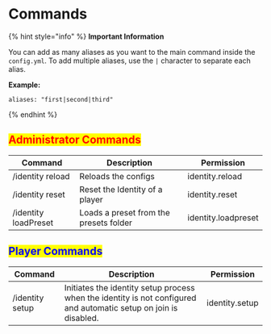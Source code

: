 # Commands

{% hint style="info" %}
**Important Information**

You can add as many aliases as you want to the main command inside the `config.yml`. To add multiple aliases, use the `|` character to separate each alias.

**Example:**

```
aliases: "first|second|third"
```
{% endhint %}

## <mark style="color:red;">**Administrator Commands**</mark>

| Command              | Description                            | Permission          |
| -------------------- | -------------------------------------- | ------------------- |
| /identity reload     | Reloads the configs                    | identity.reload     |
| /identity reset      | Reset the Identity of a player         | identity.reset      |
| /identity loadPreset | Loads a preset from the presets folder | identity.loadpreset |

## <mark style="color:blue;">Player Commands</mark>

| Command         | Description                                                                                                       | Permission     |
| --------------- | ----------------------------------------------------------------------------------------------------------------- | -------------- |
| /identity setup | Initiates the identity setup process when the identity is not configured and automatic setup on join is disabled. | identity.setup |
